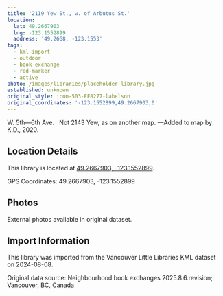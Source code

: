 ```yaml
---
title: '2119 Yew St., w. of Arbutus St.'
location:
  lat: 49.2667903
  lng: -123.1552899
  address: '49.2668, -123.1553'
tags:
  - kml-import
  - outdoor
  - book-exchange
  - red-marker
  - active
photo: /images/libraries/placeholder-library.jpg
established: unknown
original_style: icon-503-FF8277-labelson
original_coordinates: '-123.1552899,49.2667903,0'
---
```

W. 5th—6th Ave.  
Not 2143 Yew, as on another map.
—Added to map by K.D., 2020.

## Location Details

This library is located at [49.2667903, -123.1552899](https://www.google.com/maps?q=49.2667903,-123.1552899).

GPS Coordinates: 49.2667903, -123.1552899

## Photos

External photos available in original dataset.

## Import Information

This library was imported from the Vancouver Little Libraries KML dataset on 2024-08-08.

Original data source: Neighbourhood book exchanges 2025.8.6.revision; Vancouver, BC, Canada
